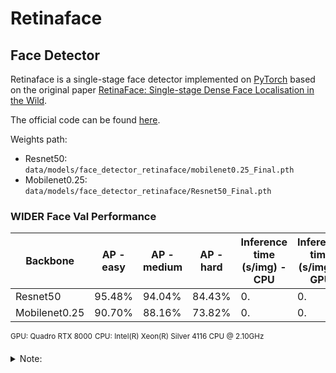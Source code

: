 # Retinaface
## Face Detector

Retinaface is a single-stage face detector implemented on [PyTorch](https://pytorch.org/) based on the original paper [RetinaFace: Single-stage Dense Face Localisation in the Wild](https://arxiv.org/abs/1905.00641).

The official code can be found [here](https://github.com/biubug6/Pytorch_Retinaface).

Weights path:
- Resnet50: ``data/models/face_detector_retinaface/mobilenet0.25_Final.pth``
- Mobilenet0.25: ``data/models/face_detector_retinaface/Resnet50_Final.pth``

### WIDER Face Val Performance

| Backbone | AP - easy | AP - medium | AP - hard | Inference time (s/img) - CPU | Inference time (s/img) - GPU|
|-|-|-|-|-|-|
| Resnet50 | 95.48% |94.04% | 84.43% | 0. | 0. |
| Mobilenet0.25 | 90.70% | 88.16% | 73.82% | 0. | 0. |

<sup>GPU: Quadro RTX 8000</sup>
<sup>CPU: Intel(R) Xeon(R) Silver 4116 CPU @ 2.10GHz</sup>



<details>
<summary>Note:</summary>

The model may struggle to detect large faces since it was trained with anchors of sizes from ~16 to ~512 pixels. To solve this issue, use the parameter ``max_input_size`` to scale down larger images (for example to ``512``).
    
</details>